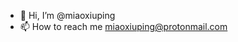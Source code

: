 - 👋 Hi, I’m @miaoxiuping
- 📫 How to reach me miaoxiuping@protonmail.com

<!---
miaoxiuping/miaoxiuping is a ✨ special ✨ repository because its `README.md` (this file) appears on your GitHub profile.
You can click the Preview link to take a look at your changes.
--->
